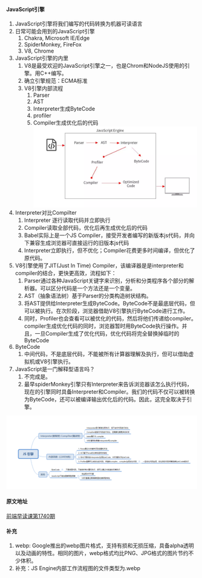 #### JavaScript引擎
1. JavaScript引擎将我们编写的代码转换为机器可读语言
2. 日常可能会用到的JavaScript引擎
   1. Chakra, Microsoft IE/Edge
   2. SpiderMonkey, FireFox
   3. V8, Chrome
3. JavaScript引擎的内里
   1. V8是最受欢迎的JavaScript引擎之一，也是Chrom和NodeJS使用的引擎。用C++编写。
   2. 确立引擎规范：ECMA标准
   3. V8引擎内部流程
      1. Parser
      2. AST
      3. Interpreter生成ByteCode
      4. profiler
      5. Compiler生成优化后的代码
    ![alt JS Engine内部工作流程图](https://github.com/EarlyBirdss/FrontEnd-Notes/blob/feature-general/images/2019.10.17.webp)
4. Interpreter对比Compilter
   1. Interpreter 逐行读取代码并立即执行
   2. Compiler读取全部代码，优化后再生成优化后的代码
   3. Babel实际上是一个JS Compiler，接受开发者编写的新版本js代码，并向下兼容生成浏览器可直接运行的旧版本js代码
   4. Interpreter立即执行，但不优化；Compiler花费更多时间编译，但优化了原代码。
5. V8引擎使用了JIT(Just In Time) Compiler，该编译器是是interpreter和compiler的结合，更快更高效，流程如下：
   1. Parser通过各种JavaScript关键字来识别，分析和分类程序各个部分的解析器。可以区分代码是一个方法还是一个变量。
   2. AST（抽象语法树）基于Parser的分类构造树状结构。
   3. 将AST提供给Interpreter生成ByteCode。ByteCode不是最底层代码，但可以被执行。在次阶段，浏览器借助V8引擎执行ByteCode进行工作。
   4. 同时，Profiler也会查看可以被优化的代码，然后将他们传递给compiler。compiler生成优化代码的同时，浏览器暂时用ByteCode执行操作。并且，一旦Compiler生成了优化代码，优化代码将完全替换掉临时的ByteCode
6. ByteCode
   1. 中间代码，不是底层代码，不能被所有计算器理解及执行，但可以借助虚拟机或V8引擎执行。
7. JavaScript是一门解释型语言吗？
   1. 不完成是。 
   2. 最早spiderMonkey引擎只有Interpreter来告诉浏览器该怎么执行代码，现在的引擎同时具备Interpreter和Compiler。我们的代码不仅可以被转换为ByteCode，还可以被编译输出优化后的代码。因此，这完全取决于引擎。
   

![alt 如何code review 思维导图](https://github.com/EarlyBirdss/FrontEnd-Notes/blob/feature-general/images/JS_engine.png)

#### 原文地址
[前端早读课第1740期](https://mp.weixin.qq.com/s/qynv4v8nXPSU1XwyjEa62A)

#### 补充
1. webp: Google推出的webp图片格式，支持有损和无损压缩，具备alpha透明以及动画的特性。相同的图片，webp格式均比PNG、JPG格式的图片节约不少体积。
2. 补充：JS Engine内部工作流程图的文件类型为.webp